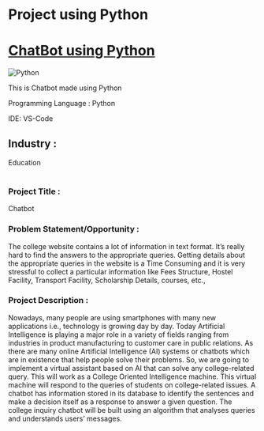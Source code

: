 # Project using Python
# <a href="https://ambitious-hill-09c518f00.1.azurestaticapps.net">ChatBot using Python</a>

![Python](https://img.shields.io/badge/Python-%23323330.svg?style=for-the-badge&logo=Python&logoColor=%23F7DF1E)

This is Chatbot made using Python

Programming Language : Python

IDE: VS-Code


## Industry :
Education
<br><br>

### Project Title :
Chatbot


### Problem Statement/Opportunity :
The college website contains a lot of information in text format. It’s really hard to find the answers to the appropriate queries. Getting details about the appropriate queries in the website is a Time Consuming and it is very stressful to collect a particular information like Fees Structure, Hostel Facility, Transport Facility, Scholarship Details, courses, etc., 

### Project Description :
Nowadays, many people are using smartphones with many new applications i.e., technology is growing day by day. Today Artificial Intelligence is playing a major role in a variety of fields ranging from industries in product manufacturing to customer care in public relations. As there are many online Artificial Intelligence (AI) systems or chatbots which are in existence that help people solve their problems. So, we are going to implement a virtual assistant based on AI that can solve any college-related query. This will work as a College Oriented Intelligence machine. This virtual machine will respond to the queries of students on college-related issues. A chatbot has information stored in its database to identify the sentences and make a decision itself as a response to answer a given question. The college inquiry chatbot will be built using an algorithm that analyses queries and understands users’ messages.

